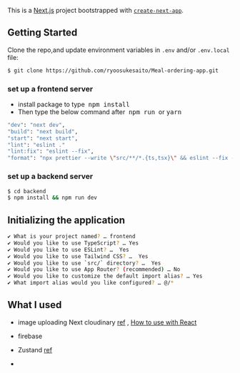 This is a [Next.js](https://nextjs.org/) project bootstrapped with [`create-next-app`](https://github.com/vercel/next.js/tree/canary/packages/create-next-app).

## Getting Started
Clone the repo,and update environment variables in `.env` and/or `.env.local` file:
```bash
$ git clone https://github.com/ryoosukesaito/Meal-ordering-app.git
```

### set up a frontend server
- install package to type &nbsp;<kbd>npm install</kbd>
- Then type the below command after &nbsp;<kbd>npm run</kbd>&nbsp; or <kbd>yarn</kbd>&nbsp;

```bash
"dev": "next dev",
"build": "next build", 
"start": "next start",
"lint": "eslint ." 
"lint:fix": "eslint --fix",
"format": "npx prettier --write \"src/**/*.{ts,tsx}\" && eslint --fix --ext \"src/**/*.{ts,tsx}\"" 
```

### set up a backend server
```bash
$ cd backend
$ npm install && npm run dev
```


## Initializing the application
```bash
✔ What is your project named? … frontend
✔ Would you like to use TypeScript? … Yes
✔ Would you like to use ESLint? …  Yes
✔ Would you like to use Tailwind CSS? …  Yes
✔ Would you like to use `src/` directory? …  Yes
✔ Would you like to use App Router? (recommended) … No
✔ Would you like to customize the default import alias? … Yes
✔ What import alias would you like configured? … @/*
```


## What I used

- image uploading
  Next cloudinary [ref](https://www.npmjs.com/package/next-cloudinary) , [How to use with React](https://www.mridul.tech/blogs/how-to-upload-images-to-cloudinary-with-react-js)

- firebase
- Zustand [ref](https://docs.pmnd.rs/zustand/getting-started/introduction)
- 